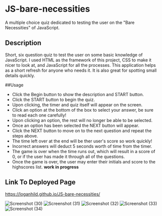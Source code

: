 # JS-bare-necessities
A multiple choice quiz dedicated to testing the user on the "Bare Necessities" of JavaScript.
## Description
  Short, six question quiz to test the user on some basic knowledge of JavaScript. I used HTML as the framework of this project, CSS to make it nicer to look at, and JavaScript for all the processes. This application helps as a short refresh for anyone who needs it. It is also great for spotting small details quickly.

##Usage
  * Click the Begin button to show the description and START button.
  * Click the START button to begin the quiz.
  * Upon clicking, the timer and quiz itself will appear on the screen.
  * Click an option at the bottom of the box to select your answer, be sure to read each one carefully!
  * Upon clicking an option, the rest will no longer be able to be selected.
  * Once an option has been selected the NEXT button will appear.
  * Click the NEXT button to move on to the next question and repeat the steps above.
  * The time left over at the end will be ther user's score so work quickly!
  * Incorrect answers will deduct 5 seconds worth of time from the timer.
  * The game is over when the time runs out, which will result in a score of 0, or if the user has made it through all of the questions.
  * Once the game is over, the user may enter their initials and score to the highscores list. **work in progress**
 ## Link To Deployed Page
 https://loganhild.github.io/JS-bare-necessities/
 
 ![Screenshot (30)](https://user-images.githubusercontent.com/82903685/125729330-eb7d4f86-f74c-4e61-98a1-306f9077e913.png)
 ![Screenshot (31)](https://user-images.githubusercontent.com/82903685/125729375-ff463be4-b103-4d6e-b5e6-eb817b67e74d.png)
 ![Screenshot (32)](https://user-images.githubusercontent.com/82903685/125729408-94220a08-4368-4f3c-b258-9035b2d0b575.png)
![Screenshot (33)](https://user-images.githubusercontent.com/82903685/125729424-e2e87b31-9db3-4100-b144-fc0ef26795ef.png)
![Screenshot (34)](https://user-images.githubusercontent.com/82903685/125729429-dce05450-3cc6-4366-902d-f8a7c29321f2.png)

